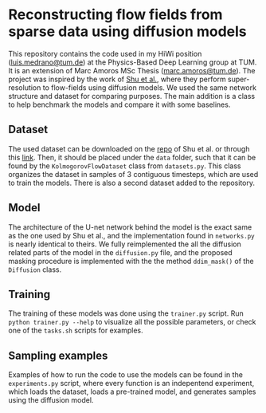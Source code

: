 # Reconstructing flow fields from sparse data using diffusion models

This repository contains the code used in my HiWi position (luis.medrano@tum.de) at the Physics-Based Deep Learning group at TUM. It is an extension of Marc Amoros MSc Thesis (marc.amoros@tum.de). The project was inspired by the work of [Shu et al.](https://arxiv.org/abs/2211.14680), where they perform super-resolution to flow-fields using diffusion models. We used the same network structure and dataset for comparing purposes. The main addition is a class to help benchmark the models and compare it with some baselines.

## Dataset
The used dataset can be downloaded on the [repo](https://github.com/BaratiLab/Diffusion-based-Fluid-Super-resolution) of Shu et al. or through this [link](https://figshare.com/ndownloader/files/39181919). Then, it should be placed under the `data` folder, such that it can be found by the `KolmogorovFlowDataset` class from `datasets.py`. This class organizes the dataset in samples of 3 contiguous timesteps, which are used to train the models. There is also a second dataset added to the repository.

## Model
The architecture of the U-net network behind the model is the exact same as the one used by Shu et al., and the implementation found in `networks.py` is nearly identical to theirs. We fully reimplemented  the all the diffusion related parts of the model in the `diffusion.py` file, and the proposed masking procedure is implemented with the the method `ddim_mask()` of the `Diffusion` class.

## Training
The training of these models was done using the `trainer.py` script. Run `python trainer.py --help` to visualize all the possible parameters, or check one of the `tasks.sh` scripts for examples.

## Sampling examples
Examples of how to run the code to use the models can be found in the `experiments.py` script, where every function is an indepentend experiment, which loads the dataset, loads a pre-trained model, and generates samples using the diffusion model. 